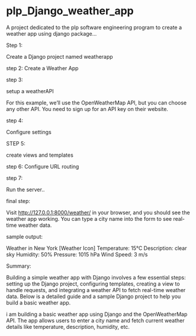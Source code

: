 # plp_Django_weather_app

A project dedicated to the plp software engineering program to create a weather app using django package...

Step 1:

Create a Django project named weatherapp


step 2:
Create a Weather App


step 3:

setup a weatherAPI

For this example, we’ll use the OpenWeatherMap API, but you can choose any other API. You need to sign up for an API key on their website.


step 4:

Configure settings


STEP 5:

create views and templates



step 6: Configure URL routing



step 7:


Run the server..



final step:

Visit http://127.0.0.1:8000/weather/ in your browser, and you should see the weather app working. You can type a city name into the form to see real-time weather data.



sample output:

Weather in New York
[Weather Icon]
Temperature: 15°C
Description: clear sky
Humidity: 50%
Pressure: 1015 hPa
Wind Speed: 3 m/s


Summary:

Building a simple weather app with Django involves a few essential steps: setting up the Django project, configuring templates, creating a view to handle requests, and integrating a weather API to fetch real-time weather data. Below is a detailed guide and a sample Django project to help you build a basic weather app.

i am building a basic weather app using Django and the OpenWeatherMap API. The app allows users to enter a city name and fetch current weather details like temperature, description, humidity, etc. 




